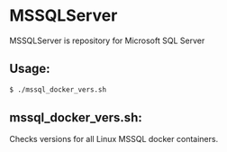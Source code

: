 # MSSQLServer

MSSQLServer is repository for Microsoft SQL Server

## Usage:

```bash
$ ./mssql_docker_vers.sh
```

## mssql_docker_vers.sh:

Checks versions for all Linux MSSQL docker containers.
